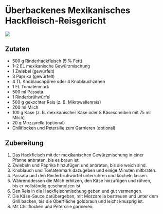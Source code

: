 # Überbackenes Mexikanisches Hackfleisch-Reisgericht

![](https://radiatortwo.github.io/rezepte/pics/mex_hackfleisch.webp)

## Zutaten

- 500 g Rinderhackfleisch (5 % Fett)  
- 1–2 EL mexikanische Gewürzmischung  
- 1 Zwiebel (gewürfelt)  
- 3 Paprika (gewürfelt)  
- 4 TL Knoblauchpüree oder 4 Knoblauchzehen  
- 1 EL Tomatenmark  
- 500 ml Passata  
- 1 Rinderbrühwürfel  
- 500 g gekochter Reis (z. B. Mikrowellenreis)  
- 200 ml Milch  
- 100 g Käse (z. B. mexikanischer Käse oder 8 Käsescheiben mit 75 ml Milch)  
- 20 g Mozzarella (optional)  
- Chiliflocken und Petersilie zum Garnieren (optional)  

## Zubereitung

1. Das Hackfleisch mit der mexikanischen Gewürzmischung in einer Pfanne anbraten, bis es braun ist.  
2. Zwiebeln und Paprika hinzufügen und anbraten, bis sie weich sind.  
3. Knoblauch und Tomatenmark dazugeben und einige Minuten mitbraten.  
4. Passata und den Rinderbrühwürfel unterrühren und köcheln lassen.  
5. Währenddessen die Milch erhitzen, den Käse hinzufügen und rühren, bis er vollständig geschmolzen ist.  
6. Den Reis in die Hackfleischmischung geben und gut vermengen.  
7. Die Käse-Sauce darübergeben, mit Mozzarella bestreuen und unter dem Grill backen, bis die Oberfläche goldbraun und leicht knusprig ist.  
8. Mit Chiliflocken und Petersilie garnieren.  
